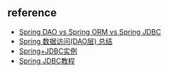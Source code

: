 ## reference

- [Spring DAO vs Spring ORM vs Spring JDBC](https://blog.csdn.net/defonds/article/details/47445915)
- [Spring 数据访问(DAO层) 总结](https://zhuanlan.zhihu.com/p/29587112)
- [Spring+JDBC实例](https://www.yiibai.com/spring/maven-spring-jdbc-example.html)
- [Spring JDBC教程](https://www.yiibai.com/springjdbc/)